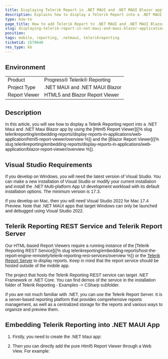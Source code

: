```yaml
---
title: Displaying Telerik Report in .NET MAUI and .NET MAUI Blazor applications
description: Explains how to display a Telerik Report into a .NET MAUI and .NET MAUI Blazor application
type: how-to
page_title: How to add Telerik Report to .NET MAUI and .NET MAUI Blazor application
slug: displaying-telerik-report-in-net-maui-and-maui-blazor-applications
position: 
tags: mobile, reporting, .netmaui, telerikreporting
ticketid: 1579640
res_type: kb
---
```


## Environment
<table>
	<tbody>
		<tr>
			<td>Product</td>
			<td>Progress® Telerik® Reporting</td>
		</tr>
		<tr>
			<td>Project Type</td>
			<td>.NET MAUI and .NET MAUI Blazor</td>
		</tr>
		<tr>
			<td>Report Viewer</td>
			<td>HTML5 and Blazor Report Viewer</td>
		</tr>
	</tbody>
</table>


## Description
In this article, you will see how to display a Telerik Reporting report into a .NET Maui and .NET Maui Blazor app by using 
the [Html5 Report Viewer]({% slug telerikreporting/embedding-reports/display-reports-in-applications/web-application/html5-report-viewer/overview %})
and the [Blazor Report Viewer]({% slug telerikreporting/embedding-reports/display-reports-in-applications/web-application/blazor-report-viewer/overview %}).

## Visual Studio Requirements
If you develop on Windows, you will need the latest version of Visual Studio. 
You can make a new installation of Visual Studio or modify your current installation and install the .NET Multi-platform
App UI development workload with its default installation options.
The minimum version is 17.3.

If you develop on Mac, then you will need Visual Studio 2022 for Mac 17.4 Preview. 
Note that .NET MAUI apps that target Windows can only be launched and debugged using Visual Studio 2022.

## Telerik Reporting REST Service and Telerik Report Server
Our HTML-based Report Viewers require a running instance of the 
[Telerik Reporting REST Service]({% slug telerikreporting/embedding-reports/host-the-report-engine-remotely/telerik-reporting-rest-services/overview %})
or the 
[Telerik Report Server](https://www.telerik.com/report-server)
to display reports.
Keep in mind that the report service should be hosted outside of the mobile app.

The project that hosts the Telerik Reporting REST service can target .NET Framework or .NET Core. 
You can find demos of the service in the installation folder of Telerik Reporting - Examples -> CSharp subfolder.

If you are not much familiar with .NET, you can use the Telerik Report Server. It is a server-based reporting platform that provides 
comprehensive reports management, 
as well as a centralized storage for the reports and various ways to organize and preview them.

## Embedding Telerik Reporting  into  .NET MAUI App

1. Firstly, you need to create the .NET Maui app:
2. Then you can directly add the pure Html5 Report Viewer through a Web View. For example:

	````HTML
<WebView HeightRequest="600" WidthRequest="800">
		<WebView.Source>
			<HtmlWebViewSource>
				<HtmlWebViewSource.Html>
					<![CDATA[
	<html xmlns="http://www.w3.org/1999/xhtml">
		<head>
			<title>Telerik HTML5 Report Viewer Demo</title>
			<meta http-equiv="X-UA-Compatible" content="IE=edge" />
			<meta name="viewport" content="width=device-width, initial-scale=1, maximum-scale=1" />
			<script src="https://ajax.googleapis.com/ajax/libs/jquery/3.3.1/jquery.min.js"></script>
			<link href="https://kendo.cdn.telerik.com/2022.1.301/styles/kendo.common.min.css" rel="stylesheet" id="common-css" />
			<link href="https://kendo.cdn.telerik.com/2022.1.301/styles/kendo.blueopal.min.css" rel="stylesheet" id="skin-css" />
			<script src="https://demos.telerik.com/reporting/api/reports/resources/js/telerikReportViewer"></script>
			<style>
				body {
					font-family: Verdana, Arial, sans-serif;
					margin: 5px;
				}
			
				#reportViewer1 {
				. . .
				}
			</style>
		</head>
		<body>

			<div id="reportViewer1">
				loading...
			</div>

			<script type="text/javascript">
				$(document).ready(function () {
					$("#reportViewer1")
						.telerik_ReportViewer({
							serviceUrl: "https://demos.telerik.com/reporting/api/reports/",
							reportSource: {
								//parameters: {}
								//parameters: { Year: [2001, 2003, 2004] }
							},
							// Report Server connection configuration
							// If Report Server is used instead of hosting a REST Service, comment out 'serviceUrl' and 'reportSource' above
							// uncomment 'reportServer' and 'reportSource' below
							//reportServer: {
							//    url: "http://report-server-host:83",
							//    username: "admin",
							//    password: "adminpass"
							//},
							//reportSource: {
							//    // For Report Server, use "{Category}/{ReportName}"
							//    report: "Samples/Dashboard"
							//},
						});
				});
			</script>

		</body>
	</html>
	]]>
				</HtmlWebViewSource.Html>
			</HtmlWebViewSource>
		</WebView.Source>
	</WebView>
````

You can also put the page of the viewer into a separate html file and refer it into the web view.

## Embedding Telerik Reporting into a .NET MAUI Blazor App 
[How to Use Blazor Report Viewer]({% slug telerikreporting/embedding-reports/display-reports-in-applications/web-application/blazor-report-viewer/how-to-use-blazor-report-viewer %}). 
You may also check our Native Blazor Report Viewer released in R3 2022. An example can be found in the installation
folder of Telerik Reporting: C:\Program Files (x86)\Progress\Telerik Reporting Version\Examples\CSharp\CSharp.BlazorNativeExample.VS2022.sln.

 1. Create the Maui Blazor app:
 2.  Add the `Telerik.ReportViewer.Blazor NuGet` package
 3.  In the wwwroot -> index.html, add the following scripts 
  
	````JavaScript
<head>
	…
		<script src="https://ajax.googleapis.com/ajax/libs/jquery/3.3.1/jquery.min.js"></script>
		<script src="https://kendo.cdn.telerik.com/2022.1.301/js/kendo.all.min.js"></script>
		<script src="https://demos.telerik.com/reporting/api/reports/resources/js/telerikReportViewer"></script>
	</head>
	<body>
	…
		<script src="_content/Telerik.ReportViewer.Blazor/interop.js" defer></script>
	</body>
````


4. Add the viewer to the `Index.razor` page:

	````HTML
@page "/"
	@using Telerik.ReportViewer.Blazor
	
	<h1>Telerik Reporting Blazor Report Viewer</h1>
	
	<style>
		.trv-report-viewer {
			width: 85%;
			height: 600px;
			padding-right: 50px;
		}
	</style>
	
	<link rel="stylesheet" href="https://unpkg.com/@@progress/kendo-theme-default@5.0.1/dist/all.css" />
	
	<ReportViewer @ref="reportViewer1"
		ViewerId="rv1"
		ServiceUrl="https://demos.telerik.com/reporting/api/reports"
		ReportSource="@(new ReportSourceOptions
						{
							Report = "Conference report.trdx",
											})"
		Parameters="@(new ParametersOptions { Editors = new EditorsOptions { MultiSelect = EditorType.ComboBox, SingleSelect = EditorType.ComboBox } })"
		ScaleMode="@(ScaleMode.FitPage)"
		Scale="1.0" />
		
	@code {
		ReportViewer reportViewer1;
	}
````
 

## Source Code
Both projects can be found in our GitHub repository:

- [Telerik Reporting in .NET Maui project](https://github.com/telerik/reporting-samples/tree/master/TelerikReportingMaui)
- [Telerik Reporting in .NET Maui Blazor project](https://github.com/telerik/reporting-samples/tree/master/TelerikReportingMauiBlazor)
- 
